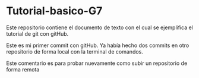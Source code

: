# Tutorial-basico-G7
Este repositorio contiene el documento de texto con el cual se ejemplifica el tutorial de git con gitHub.

Este es mi primer commit con gitHub. Ya había hecho dos commits en otro repositorio de forma local con la terminal de comandos.

Este comentario es para probar nuevamente como subir un repositorio de forma remota
